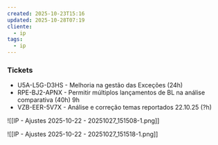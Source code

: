 ```yaml
---
created: 2025-10-23T15:16
updated: 2025-10-28T07:19
cliente:
  - ip
tags:
  - ip
---
```

### Tickets

- U5A-L5G-D3HS - Melhoria na gestão das Exceções (24h)
- RPE-BJ2-APNX - Permitir múltiplos lançamentos de BL na análise comparativa (40h) 9h
- VZB-EER-5V7X - Análise e correção temas reportados 22.10.25 (?h)

![[IP - Ajustes 2025-10-22 - 20251027_151508-1.png]]

![[IP - Ajustes 2025-10-22 - 20251027_151518-1.png]]

